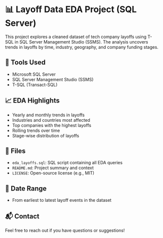 # 📊 Layoff Data EDA Project (SQL Server)

This project explores a cleaned dataset of tech company layoffs using T-SQL in SQL Server Management Studio (SSMS). The analysis uncovers trends in layoffs by time, industry, geography, and company funding stages.

## 🧰 Tools Used

- Microsoft SQL Server
- SQL Server Management Studio (SSMS)
- T-SQL (Transact-SQL)

## 📈 EDA Highlights

- Yearly and monthly trends in layoffs
- Industries and countries most affected
- Top companies with the highest layoffs
- Rolling trends over time
- Stage-wise distribution of layoffs

## 📁 Files

- `eda_layoffs.sql`: SQL script containing all EDA queries
- `README.md`: Project summary and context
- `LICENSE`: Open-source license (e.g., MIT)

## 📅 Date Range

- From earliest to latest layoff events in the dataset

## 📬 Contact

Feel free to reach out if you have questions or suggestions!
